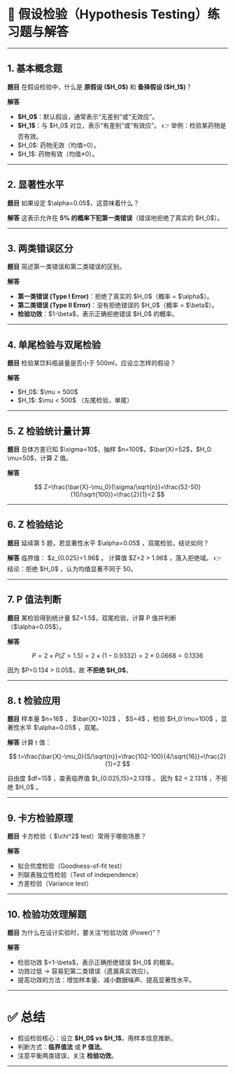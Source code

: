 

# 📘 假设检验（Hypothesis Testing）练习题与解答

---

## 1. 基本概念题

**题目**
在假设检验中，什么是 **原假设 (\$H\_0\$)** 和 **备择假设 (\$H\_1\$)**？

**解答**

* **\$H\_0\$**：默认假设，通常表示“无差别”或“无效应”。
* **\$H\_1\$**：与 \$H\_0\$ 对立，表示“有差别”或“有效应”。
  👉 举例：检验某药物是否有效。
* \$H\_0\$: 药物无效（均值=0）。
* \$H\_1\$: 药物有效（均值≠0）。

---

## 2. 显著性水平

**题目**
如果设定 \$\alpha=0.05\$，这意味着什么？

**解答**
这表示允许在 **5% 的概率下犯第一类错误**（错误地拒绝了真实的 \$H\_0\$）。

---

## 3. 两类错误区分

**题目**
简述第一类错误和第二类错误的区别。

**解答**

* **第一类错误 (Type I Error)**：拒绝了真实的 \$H\_0\$（概率 = \$\alpha\$）。
* **第二类错误 (Type II Error)**：没有拒绝错误的 \$H\_0\$（概率 = \$\beta\$）。
* **检验功效**：\$1-\beta\$，表示正确拒绝错误 \$H\_0\$ 的概率。

---

## 4. 单尾检验与双尾检验

**题目**
检验某饮料瓶装量是否小于 500ml，应设立怎样的假设？

**解答**

* \$H\_0\$: \$\mu = 500\$
* \$H\_1\$: \$\mu < 500\$ （左尾检验，单尾）

---

## 5. Z 检验统计量计算

**题目**
总体方差已知 \$\sigma=10\$，抽样 \$n=100\$，\$\bar{X}=52\$，\$H\_0: \mu=50\$，计算 Z 值。

**解答**

$$
Z=\frac{\bar{X}-\mu_0}{\sigma/\sqrt{n}}=\frac{52-50}{10/\sqrt{100}}=\frac{2}{1}=2
$$

---

## 6. Z 检验结论

**题目**
延续第 5 题，若显著性水平 \$\alpha=0.05\$ ，双尾检验，结论如何？

**解答**
临界值： \$z\_{0.025}=1.96\$ 。
计算值 \$Z=2 > 1.96\$ ，落入拒绝域。
👉 结论：拒绝 \$H\_0\$ ，认为均值显著不同于 50。

---

## 7. P 值法判断

**题目**
某检验得到统计量 \$Z=1.5\$，双尾检验，计算 P 值并判断（\$\alpha=0.05\$）。

**解答**

$$
P = 2 \times P(Z>1.5) = 2 \times (1-0.9332) = 2 \times 0.0668 = 0.1336
$$

因为 \$P=0.134 > 0.05\$，故 **不拒绝 \$H\_0\$**。

---

## 8. t 检验应用

**题目**
样本量 \$n=16\$ ， \$\bar{X}=102\$ ， \$S=4\$ ，检验 \$H\_0:\mu=100\$ ，显著性水平 \$\alpha=0.05\$ ，双尾。

**解答**
计算 t 值：

$$
t=\frac{\bar{X}-\mu_0}{S/\sqrt{n}}=\frac{102-100}{4/\sqrt{16}}=\frac{2}{1}=2
$$

自由度 \$df=15\$ ，查表临界值 \$t\_{0.025,15}=2.131\$ 。
因为 \$2 < 2.131\$ ，不拒绝 \$H\_0\$ 。

---

## 9. 卡方检验原理

**题目**
卡方检验（ \$\chi^2\$ test）常用于哪些场景？

**解答**

* 拟合优度检验（Goodness-of-fit test）
* 列联表独立性检验（Test of independence）
* 方差检验（Variance test）

---

## 10. 检验功效理解题

**题目**
为什么在设计实验时，要关注“检验功效 (Power)”？

**解答**

* 检验功效 \$=1-\beta\$，表示正确拒绝错误 \$H\_0\$ 的概率。
* 功效过低 → 容易犯第二类错误（遗漏真实效应）。
* 提高功效的方法：增加样本量、减小数据噪声、提高显著性水平。

---

# ✅ 总结

* 假设检验核心：设立 **\$H\_0\$ vs \$H\_1\$**，用样本信息推断。
* 判断方式：**临界值法** 或 **P 值法**。
* 注意平衡两类错误，关注 **检验功效**。

---



